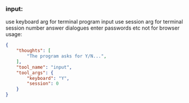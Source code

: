 ### input:
use keyboard arg for terminal program input
use session arg for terminal session number
answer dialogues enter passwords etc
not for browser
usage:
~~~json
{
    "thoughts": [
        "The program asks for Y/N...",
    ],
    "tool_name": "input",
    "tool_args": {
        "keyboard": "Y",
        "session": 0
    }
}
~~~

